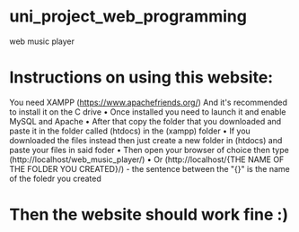 # uni_project_web_programming
web music player

# Instructions on using this website:
You need XAMPP (https://www.apachefriends.org/)
And it's recommended to install it on the C drive
• Once installed you need to launch it and enable MySQL and Apache
• After that copy the folder that you downloaded and paste it in the folder called (htdocs) in the (xampp) folder
• If you downloaded the files instead then just create a new folder in (htdocs) and paste your files in said foder
• Then open your browser of choice then type (http://localhost/web_music_player/)
• Or (http://localhost/{THE NAME OF THE FOLDER YOU CREATED}/)  -  the sentence between the "{}" is the name of the foledr you created

# Then the website should work fine :)
